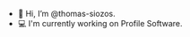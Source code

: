 - 👋 Hi, I’m @thomas-siozos.
- :computer: I'm currently working on Profile Software.

<!---
thomas-siozos/thomas-siozos is a ✨ special ✨ repository because its `README.md` (this file) appears on your GitHub profile.
You can click the Preview link to take a look at your changes.
--->
